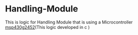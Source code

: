 # Handling-Module

This is logic for Handling Module that is using a Microcontroller [msp430g2452](http://www.ti.com/product/MSP430G2452)(This logic developed in c
)
